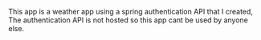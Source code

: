 This app is a weather app using a spring authentication API that I created, The authentication API is not hosted so this app cant be used by anyone else.